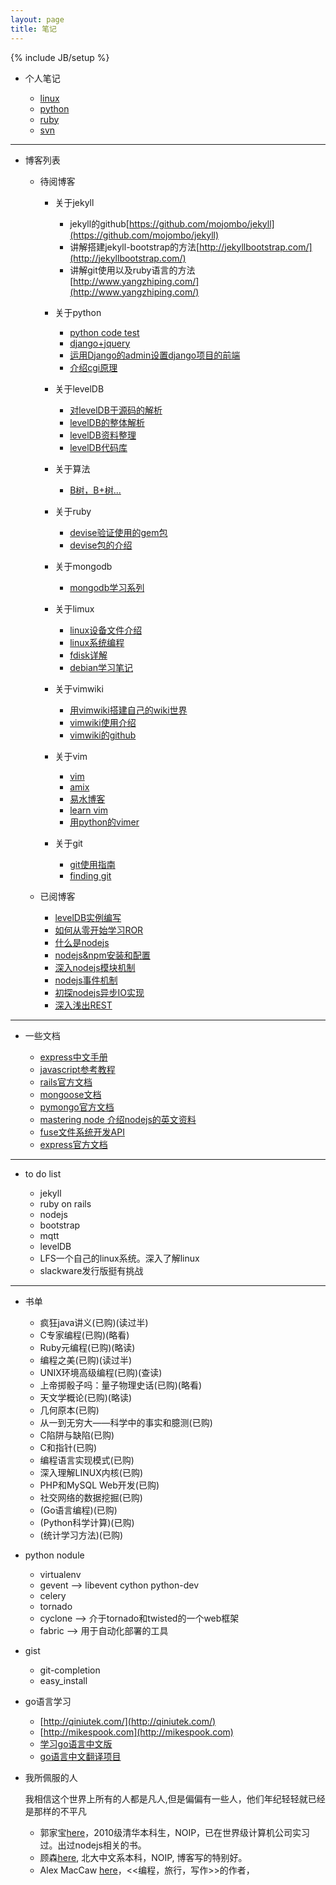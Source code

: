 ```yaml
---
layout: page
title: 笔记
---
```


{% include JB/setup %}

+ 个人笔记

  + [linux](/pages/linux/index.html)
  + [python](/pages/python.html)
  + [ruby](/pages/ruby.html)
  + [svn](/pages/svn-command.html)

***

+ 博客列表

  - 待阅博客

    + 关于jekyll 
      + jekyll的github[https://github.com/mojombo/jekyll](https://github.com/mojombo/jekyll)
      + 讲解搭建jekyll-bootstrap的方法[http://jekyllbootstrap.com/](http://jekyllbootstrap.com/)
      + 讲解git使用以及ruby语言的方法 [http://www.yangzhiping.com/](http://www.yangzhiping.com/)
    
    + 关于python 
      + [python code test](http://docs.python-guide.org/en/latest/writing/tests/#the-basics)
      + [django+jquery](http://blog.csdn.net/thinkinside/article/details/7269378)
      + [运用Django的admin设置django项目的前端](http://blog.chinaunix.net/uid-20306166-id-687533.html)
      + [介绍cgi原理](http://www.mike.org.cn/articles/what-is-cgi-fastcgi-php-fpm-spawn-fcgi/)
    
    + 关于levelDB
      + [对levelDB于源码的解析](http://blog.xiaoheshang.info/?cat=26)
      + [levelDB的整体解析](http://www.cnblogs.com/haippy/archive/2011/12/04/2276064.html)
      + [levelDB资料整理](http://hideto.iteye.com/blog/1328921)
      + [levelDB代码库](http://code.google.com/p/leveldb/)
    
    + 关于算法
      + [B树，B+树...](http://blog.csdn.net/v_JULY_v/article/details/6530142)
    
    + 关于ruby
      + [devise验证使用的gem包](https://github.com/plataformatec/devise)
      + [devise包的介绍](http://hlee.iteye.com/blog/673058)
    
    + 关于mongodb
      + [mongodb学习系列](http://www.cnblogs.com/huangxincheng/category/355399.html)
    
    + 关于limux
      + [linux设备文件介绍](http://lamp.linux.gov.cn/Linux/device_files.html)
      + [linux系统编程](http://blog.csdn.net/woshixingaaa/article/category/719756)
      + [fdisk详解](http://blog.csdn.net/liumang_D/article/details/3895747)
      + [debian学习笔记](http://man.chinaunix.net/linux/debian/debian_learning/index.html)

    + 关于vimwiki
      + [用vimwiki搭建自己的wiki世界](http://wiki.ktmud.com/tips/vim/vimwiki-guide.html)
      + [vimwiki使用介绍](http://www.berlinix.com/VimWiki.html#toc_1.1)
      + [vimwiki的github](https://github.com/vim-scripts/vimwiki)
    
    + 关于vim
      + [vim](http://wiki.hotoo.me/Vim.html)
      + [amix](http://amix.dk/blog/post/19486)
      + [易水博客](http://easwy.com/blog/archives/advanced-vim-skills-introduce-vimrc/)
      + [learn vim](http://yannesposito.com/Scratch/en/blog/Learn-Vim-Progressively/)
      + [用python的vimer](http://sontek.net/blog/detail/turning-vim-into-a-modern-python-ide)

    + 关于git
      + [git使用指南](https://sites.google.com/a/kingofat.com/wiki/git-tutorial)
      + [finding git](http://blog.jayway.com/2012/01/25/finding-with-git/)

  - 已阅博客

    + [levelDB实例编写](http://qiuqiang1985.iteye.com/blog/1255365)
    + [如何从零开始学习ROR](http://huacnlee.com/blog/how-to-start-learning-ruby-on-rails/)
    + [什么是nodejs](http://www.infoq.com/cn/articles/what-is-nodejs)
    + [nodejs&npm安装和配置](http://www.infoq.com/cn/articles/nodejs-npm-install-config)
    + [深入nodejs模块机制](http://www.infoq.com/cn/articles/nodejs-module-mechanism)
    + [nodejs事件机制](http://www.infoq.com/cn/articles/tyq-nodejs-event)
    + [初探nodejs异步IO实现](http://www.infoq.com/cn/articles/nodejs-asynchronous-io)
    + [深入浅出REST](http://www.infoq.com/cn/articles/rest-introduction)

*** 

+ 一些文档

  + [express中文手册](http://www.csser.com/board/4f77e6f996ca600f78000936#manual/creating-a-server)
  + [javascript参考教程](http://www.jb51.net/shouce/javascript/)
  + [rails官方文档](http://guides.rubyonrails.org/getting_started.html)
  + [mongoose文档](http://mongoosejs.com/)
  + [pymongo官方文档](http://api.mongodb.org/python/2.0.1/tutorial.html#indexing)
  + [mastering node 介绍nodejs的英文资料](http://visionmedia.github.com/masteringnode/book.html)
  + [fuse文件系统开发API](http://fuse.sourceforge.net/)
  + [express官方文档](http://expressjs.com/)

***

+ to do list

  + jekyll
  + ruby on rails
  + nodejs
  + bootstrap
  + mqtt
  + levelDB
  + LFS一个自己的linux系统。深入了解linux
  + slackware发行版挺有挑战

***

+ 书单

  + 疯狂java讲义(已购)(读过半)
  + C专家编程(已购)(略看)
  + Ruby元编程(已购)(略读)
  + 编程之美(已购)(读过半)
  + UNIX环境高级编程(已购)(查读)
  + 上帝掷骰子吗：量子物理史话(已购)(略看)
  + 天文学概论(已购)(略读)
  + 几何原本(已购)
  + 从一到无穷大——科学中的事实和臆测(已购)
  + C陷阱与缺陷(已购)
  + C和指针(已购)
  + 编程语言实现模式(已购)
  + 深入理解LINUX内核(已购)
  + PHP和MySQL Web开发(已购)
  + 社交网络的数据挖掘(已购)
  + (Go语言编程)(已购)
  + (Python科学计算)(已购)
  + (统计学习方法)(已购)
  

+ python nodule

  + virtualenv
  + gevent --> libevent cython python-dev
  + celery
  + tornado
  + cyclone --> 介于tornado和twisted的一个web框架 
  + fabric -->  用于自动化部署的工具

+ gist
  + git-completion
  + easy_install

+ go语言学习

  + [http://qiniutek.com/](http://qiniutek.com/)
  + [http://mikespook.com](http://mikespook.com)
  + [学习go语言中文版](http://www.mikespook.com/learning-go/)
  + [go语言中文翻译项目](http://code.google.com/p/golang-china/wiki/go_tutorial)

+ 我所佩服的人
    

    我相信这个世界上所有的人都是凡人,但是偏偏有一些人，他们年纪轻轻就已经是那样的不平凡

  + 郭家宝[here](https://www.byvoid.com/)，2010级清华本科生，NOIP，已在世界级计算机公司实习过。出过nodejs相关的书。
  + 顾森[here](http://www.matrix67.com/blog/), 北大中文系本科，NOIP, 博客写的特别好。
  + Alex MacCaw [here](http://data.cloudaice.com/)，<<编程，旅行，写作>>的作者，
